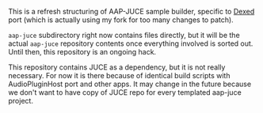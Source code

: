 This is a refresh structuring of AAP-JUCE sample builder, specific to [Dexed](https://b.hatena.ne.jp/entry/s/github.com/asb2m10/dexed) port (which is actually using my fork for too many changes to patch).

`aap-juce` subdirectory right now contains files directly, but it will be the actual `aap-juce` repository contents once everything involved is sorted out. Until then, this repository is an ongoing hack.

This repository contains JUCE as a dependency, but it is not really necessary. For now it is there because of identical build scripts with AudioPluginHost port and other apps. It may change in the future because we don't want to have copy of JUCE repo for every templated aap-juce project.

